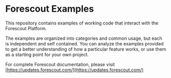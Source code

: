 # Forescout Examples

This repository contains examples of working code that interact with the Forescout Platform.

The examples are organized into categories and common usage, but each is independent and self contained.  You can analyze the examples provided to get a better understanding of how a particular feature works, or use them as a starting point for your own project.

For complete Forescout documentation, please visit [https://updates.forescout.com/](https://updates.forescout.com/)
